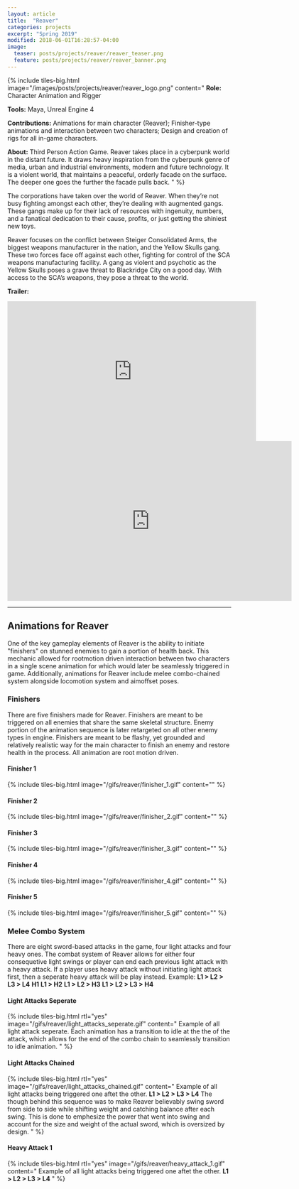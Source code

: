 ```yaml
---
layout: article
title:  "Reaver"
categories: projects
excerpt: "Spring 2019"
modified: 2018-06-01T16:28:57-04:00
image:
  teaser: posts/projects/reaver/reaver_teaser.png
  feature: posts/projects/reaver/reaver_banner.png
---
```


{% include tiles-big.html
    image="/images/posts/projects/reaver/reaver_logo.png"
    content="
**Role:** Character Animation and Rigger

**Tools:** Maya, Unreal Engine 4
             
**Contributions:** Animations for main character (Reaver); Finisher-type animations and interaction between two characters; Design and creation of rigs for all in-game characters.

**About:** Third Person Action Game. Reaver takes place in a cyberpunk world in the distant future. It draws heavy inspiration from the cyberpunk genre of media, urban and industrial environments, modern and future technology. It is a violent world, that maintains a peaceful, orderly facade on the surface. The deeper one goes the further the facade pulls back.
"
%}

The corporations have taken over the world of Reaver. When they’re not busy fighting amongst each other, they’re dealing with augmented gangs. These gangs make up for their lack of resources with ingenuity, numbers, and a fanatical dedication to their cause, profits, or just getting the shiniest new toys.

Reaver focuses on the conflict between Steiger Consolidated Arms, the biggest weapons manufacturer in the nation, and the Yellow Skulls gang. These two forces face off against each other, fighting for control of the SCA weapons manufacturing facility.
A gang as violent and psychotic as the Yellow Skulls poses a grave threat to Blackridge City on a good day. With access to the SCA’s weapons, they pose a threat to the world.

**Trailer:**

<iframe width="560" height="315" src="https://www.youtube.com/embed/j4RqDYoum2E" frameborder="0" allow="accelerometer; autoplay; encrypted-media; gyroscope; picture-in-picture" allowfullscreen></iframe>

<iframe src="https://player.vimeo.com/video/334234751" width="640" height="360" frameborder="0" allow="autoplay; fullscreen" allowfullscreen></iframe>

___


## Animations for Reaver

One of the key gameplay elements of Reaver is the ability to initiate "finishers" on stunned enemies to gain a portion of health back. This mechanic allowed for rootmotion driven interaction between two characters in a single scene animation for which would later be seamlessly triggered in game. Additionally, animations for Reaver include melee combo-chained system alongside locomotion system and aimoffset poses. 

### Finishers

There are five finishers made for Reaver. Finishers are meant to be triggered on all enemies that share the same skeletal structure. Enemy portion of the animation sequence is later retargeted on all other enemy types in engine.
Finishers are meant to be flashy, yet grounded and relatively realistic way for the main character to finish an enemy and restore health in the process. 
All animation are root motion driven.

#### Finisher 1
{% include tiles-big.html
    image="/gifs/reaver/finisher_1.gif"
    content=""
%}

#### Finisher 2
{% include tiles-big.html
    image="/gifs/reaver/finisher_2.gif"
    content=""
%}

#### Finisher 3
{% include tiles-big.html
    image="/gifs/reaver/finisher_3.gif"
    content=""
%}

#### Finisher 4
{% include tiles-big.html
    image="/gifs/reaver/finisher_4.gif"
    content=""
%}

#### Finisher 5
{% include tiles-big.html
    image="/gifs/reaver/finisher_5.gif"
    content=""
%}

### Melee Combo System

There are eight sword-based attacks in the game, four light attacks and four heavy ones. The combat system of Reaver allows for either four consequetive light swings or player can end each previous light attack with a heavy attack. If a player uses heavy attack without initiating light attack first, then a seperate heavy attack will be play instead.
Example: 
**L1 > L2 > L3 > L4**
**H1**
**L1 > H2**
**L1 > L2 > H3**
**L1 > L2 > L3 > H4**

#### Light Attacks Seperate
{% include tiles-big.html
    rtl="yes"
    image="/gifs/reaver/light_attacks_seperate.gif"
    content="
    Example of all light attack seperate. Each animation has a transition to idle at the the of the attack, which allows for the end of the combo chain to seamlessly transition to idle animation.
    "
%}

#### Light Attacks Chained
{% include tiles-big.html
    rtl="yes"
    image="/gifs/reaver/light_attacks_chained.gif"
    content="
    Example of all light attacks being triggered one aftet the other. **L1 > L2 > L3 > L4**
    The though behind this sequence was to make Reaver believably swing sword from side to side while shifting weight and catching balance after each swing. This is done to emphesize the power that went into swing and account for the size and weight of the actual sword, which is oversized by design.
    "
%}

#### Heavy Attack 1
{% include tiles-big.html
    rtl="yes"
    image="/gifs/reaver/heavy_attack_1.gif"
    content="
    Example of all light attacks being triggered one aftet the other. **L1 > L2 > L3 > L4**
    "
%}